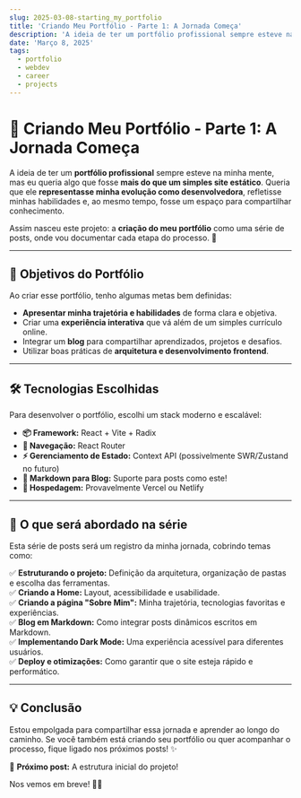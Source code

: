 ```yaml
---
slug: 2025-03-08-starting_my_portfolio
title: 'Criando Meu Portfólio - Parte 1: A Jornada Começa'
description: 'A ideia de ter um portfólio profissional sempre esteve na minha mente, mas eu queria algo mais do que um simples site estático...'
date: 'Março 8, 2025'
tags:
  - portfolio
  - webdev
  - career
  - projects
---
```


# 🚀 Criando Meu Portfólio - Parte 1: A Jornada Começa

A ideia de ter um **portfólio profissional** sempre esteve na minha mente, mas eu queria algo que fosse **mais do que um simples site estático**. Queria que ele **representasse minha evolução como desenvolvedora**, refletisse minhas habilidades e, ao mesmo tempo, fosse um espaço para compartilhar conhecimento.

Assim nasceu este projeto: a **criação do meu portfólio** como uma série de posts, onde vou documentar cada etapa do processo. 🚀

---

## 🎯 **Objetivos do Portfólio**

Ao criar esse portfólio, tenho algumas metas bem definidas:

- **Apresentar minha trajetória e habilidades** de forma clara e objetiva.
- Criar uma **experiência interativa** que vá além de um simples currículo online.
- Integrar um **blog** para compartilhar aprendizados, projetos e desafios.
- Utilizar boas práticas de **arquitetura e desenvolvimento frontend**.

---

## 🛠 **Tecnologias Escolhidas**

Para desenvolver o portfólio, escolhi um stack moderno e escalável:

- **📦 Framework:** React + Vite + Radix
- **📍 Navegação:** React Router
- **⚡ Gerenciamento de Estado:** Context API (possivelmente SWR/Zustand no futuro)
- **📝 Markdown para Blog:** Suporte para posts como este!
- **🚀 Hospedagem:** Provavelmente Vercel ou Netlify

---

## 📝 **O que será abordado na série**

Esta série de posts será um registro da minha jornada, cobrindo temas como:

✅ **Estruturando o projeto:** Definição da arquitetura, organização de pastas e escolha das ferramentas.  
✅ **Criando a Home:** Layout, acessibilidade e usabilidade.  
✅ **Criando a página "Sobre Mim":** Minha trajetória, tecnologias favoritas e experiências.  
✅ **Blog em Markdown:** Como integrar posts dinâmicos escritos em Markdown.  
✅ **Implementando Dark Mode:** Uma experiência acessível para diferentes usuários.  
✅ **Deploy e otimizações:** Como garantir que o site esteja rápido e performático.

---

## 💡 **Conclusão**

Estou empolgada para compartilhar essa jornada e aprender ao longo do caminho. Se você também está criando seu portfólio ou quer acompanhar o processo, fique ligado nos próximos posts! ✨

📌 **Próximo post:** A estrutura inicial do projeto!

Nos vemos em breve! 🚀🔥
